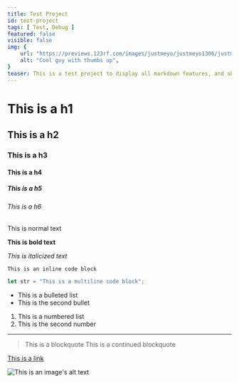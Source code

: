 ```yaml
---
title: Test Project
id: test-project
tags: [ Test, Debug ]
featured: false
visible: false
img: {
    url: "https://previews.123rf.com/images/justmeyo/justmeyo1306/justmeyo130600192/20279117-successful-cool-man-with-sunglasses-giving-thumbs-up-isolated-on-white-background.jpg",
    alt: "Cool guy with thumbs up",
}
teaser: This is a test project to display all markdown features, and should not be visible in production.
---
```


# This is a h1

## This is a h2

### This is a h3

#### This is a h4

##### This is a h5

###### This is a h6

This is normal text

**This is bold text**

*This is italicized text*

`This is an inline code block`

```js
let str = "This is a multiline code block";
```

- This is a bulleted list
- This is the second bullet

1. This is a numbered list
1. This is the second number

---

> This is a blockquote
> This is a continued blockquote

[This is a link](https://www.google.com/)

![This is an image's alt text](https://previews.123rf.com/images/justmeyo/justmeyo1306/justmeyo130600192/20279117-successful-cool-man-with-sunglasses-giving-thumbs-up-isolated-on-white-background.jpg)
